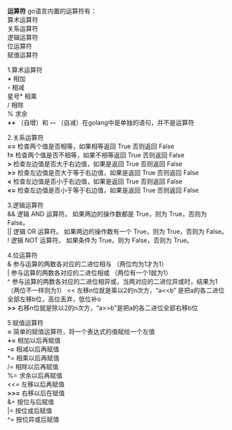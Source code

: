 **运算符**
go语言内置的运算符有：  
算术运算符  
关系运算符  
逻辑运算符  
位运算符  
赋值运算符  

1.算术运算符  
**+**   相加  
**-**   相减  
星号*    相乘  
/   相除   
%   求余  
**++** （自增）和 **--** （自减）在golang中是单独的语句，并不是运算符  

2.关系运算符  
**==** 检查两个值是否相等，如果相等返回 True 否则返回 False  
**!=** 检查两个值是否不相等，如果不相等返回 True 否则返回 False  
**>** 检查左边值是否大于右边值，如果是返回 True 否则返回 False  
**>=** 检查左边值是否大于等于右边值，如果是返回 True 否则返回 False  
**<** 检查左边值是否小于右边值，如果是返回 True 否则返回 False  
**<=** 检查左边值是否小于等于右边值，如果是返回 True 否则返回 False  

3.逻辑运算符  
&& 逻辑 AND 运算符。 如果两边的操作数都是 True，则为 True，否则为 False。  
|| 逻辑 OR 运算符。 如果两边的操作数有一个 True，则为 True，否则为 False。  
! 逻辑 NOT 运算符。 如果条件为 True，则为 False，否则为 True。  

4.位运算符  
& 参与运算的两数各对应的二进位相与 （两位均为1才为1）  
| 参与运算的两数各对应的二进位相或 （两位有一个1就为1）  
^ 参与运算的两数各对应的二进位相异或，当两对应的二进位异或时，结果为1 （两位不一样则为1）
<< 左移n位就是乘以2的n次方，“a<<b” 是把a的各二进位全部左移b位，高位丢弃，低位补o  
**>>** 右移n位就是除以2的n次方，“a>>b”是把a的各二进位全部右移b位  

5.赋值运算符  
**=** 简单的赋值运算符，将一个表达式的值赋给一个左值  
**+=** 相加以后再赋值  
**-=** 相减以后再赋值  
*=  相乘以后再赋值  
/= 相除以后再赋值  
%= 求余以后再赋值  
<<=  左移以后再赋值  
**>>=** 右移以后在赋值  
&= 按位与后赋值  
|= 按位或后赋值  
^= 按位异或后赋值  
